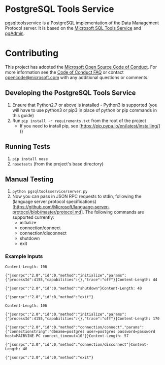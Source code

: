 # PostgreSQL Tools Service
pgsqltoolsservice is a PostgreSQL implementation of the Data Management Protocol server. It is based on the [Microsoft SQL Tools Service](https://github.com/Microsoft/sqltoolsservice) and [pgAdmin](https://www.pgadmin.org).

# Contributing

This project has adopted the [Microsoft Open Source Code of Conduct](https://opensource.microsoft.com/codeofconduct/). For more information see the [Code of Conduct FAQ](https://opensource.microsoft.com/codeofconduct/faq/) or contact [opencode@microsoft.com](mailto:opencode@microsoft.com) with any additional questions or comments.

## Developing the PostgreSQL Tools Service
1. Ensure that Python2.7 or above is installed - Python3 is supported (you will have to use python3 or pip3 in place of python or pip commands in this guide)
2. Run `pip install -r requirements.txt` from the root of the project
    - If you need to install pip, see [https://pip.pypa.io/en/latest/installing/]()

## Running Tests
1. `pip install nose`
2. `nosetests` (from the project's base directory)

## Manual Testing
1. `python pgsqltoolsservice/server.py`
2. Now you can pass in JSON RPC requests to stdin, following the (language server protocol specifications)[https://github.com/Microsoft/language-server-protocol/blob/master/protocol.md]. The following commands are supported currently:
    - initialize
    - connection/connect
    - connection/disconnect
    - shutdown
    - exit

### Example Inputs
```
Content-Length: 106

{"jsonrpc":"2.0","id":0,"method":"initialize","params":{"processId":4155,"capabilities":{},"trace":"off"}}Content-Length: 44

{"jsonrpc":"2.0","id":0,"method":"shutdown"}Content-Length: 40

{"jsonrpc":"2.0","id":0,"method":"exit"}
```

```
Content-Length: 106

{"jsonrpc":"2.0","id":0,"method":"initialize","params":{"processId":4155,"capabilities":{},"trace":"off"}}Content-Length: 170

{"jsonrpc":"2.0","id":0,"method":"connection/connect","params":{"connectionstring":"dbname=postgres user=postgres password=password host=MAIRVINE-PC connect_timeout=10"}}Content-Length: 57

{"jsonrpc":"2.0","id":0,"method":"connection/disconnect"}Content-Length: 40

{"jsonrpc":"2.0","id":0,"method":"exit"}
```